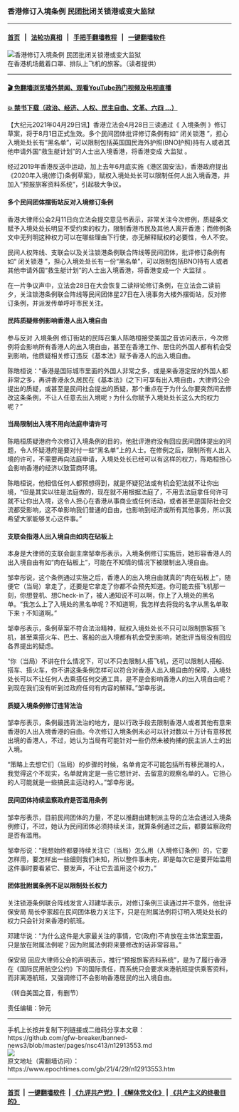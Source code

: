 ### 香港修订入境条例 民团批闭关锁港或变大监狱
------------------------

#### [首页](https://github.com/gfw-breaker/banned-news3/blob/master/README.md) &nbsp;&nbsp;|&nbsp;&nbsp; [法轮功真相](https://github.com/begood0513/basic/blob/master/README.md)  &nbsp;&nbsp;|&nbsp;&nbsp; [手把手翻墙教程](https://github.com/gfw-breaker/guides/wiki)  &nbsp;&nbsp;|&nbsp;&nbsp; [一键翻墙软件](https://github.com/gfw-breaker/nogfw/blob/master/README.md)  



<div><img alt="香港修订入境条例 民团批闭关锁港或变大监狱" class="attachment-djy_600_400 size-djy_600_400 wp-post-image" src="https://i.epochtimes.com/assets/uploads/2020/02/15f233a2c90bc855_ttl7dayjbg_f4fbe8f04f10285d-e1581391096709-390x400.jpg"/>
<div class="caption">
 在香港机场戴着口罩、排队上飞机的旅客。（读者提供）
</div></div><hr/>

#### [ 🎬  免翻墙浏览墙外禁闻、观看YouTube热门视频及电视直播](https://github.com/gfw-breaker/HelloWorld)

#### [ 💥  禁书下载（政治、经济、人权、民主自由、文革、六四 ...）](https://github.com/gfw-breaker/books/blob/master/README.md)

<div><p>
 【大纪元2021年04月29日讯】香港立法会4月28日三读通过《
 <ok href="https://www.epochtimes.com/gb/tag/%E5%85%A5%E5%A2%83%E6%9D%A1%E4%BE%8B.html">
  入境条例
 </ok>
 》修订草案，将于8月1日正式生效。多个民间团体批评修订条例有如“
 <ok href="https://www.epochtimes.com/gb/tag/%E9%97%AD%E5%85%B3%E9%94%81%E6%B8%AF.html">
  闭关锁港
 </ok>
 ”，担心入境处处长有“黑名单”，可以限制包括英国国民海外护照(BNO护照)持有人或者其他申请外国“救生艇计划”的人士出入境香港，将香港变成
 <ok href="https://www.epochtimes.com/gb/tag/%E5%A4%A7%E7%9B%91%E7%8B%B1.html">
  大监狱
 </ok>
 。
</p>
<p>
 经过2019年香港反送中运动，加上去年6月底实施《港区国安法》，香港政府提出《2020年入境(修订)条例草案》，赋权入境处处长可以限制任何人出入境香港，并加入“预报旅客资料系统”，引起极大争议。
</p>
<h4>
 多个民间团体摆街站反对入境修订条例
</h4>
<p>
 香港大律师公会2月11日向立法会提交意见书表示，非常关注今次修例，质疑条文赋予入境处处长明显不受约束的权力，限制香港市民及其他人离开香港；而修例条文中无列明这种权力可以在哪些理由下行使，亦无解释赋权的必要性，令人不安。
</p>
<p>
 民间人权阵线、支联会以及关注锁港条例联合阵线等民间团体，批评修订条例有如“
 <ok href="https://www.epochtimes.com/gb/tag/%E9%97%AD%E5%85%B3%E9%94%81%E6%B8%AF.html">
  闭关锁港
 </ok>
 ”，担心入境处处长有一份“黑名单”，可以限制包括BNO持有人或者其他申请外国“救生艇计划”的人士出入境香港，将香港变成一个
 <ok href="https://www.epochtimes.com/gb/tag/%E5%A4%A7%E7%9B%91%E7%8B%B1.html">
  大监狱
 </ok>
 。
</p>
<p>
 在一片争议声中，立法会28日在大会恢复二读辩论修订条例，在立法会二读前夕，关注锁港条例联合阵线等民间团体星27日在入境事务大楼外摆街站，反对修订条例，并派发传单呼吁市民关注。
</p>
<h4>
 民阵质疑修例影响香港人出入境自由
</h4>
<p>
 参与反对
 <ok href="https://www.epochtimes.com/gb/tag/%E5%85%A5%E5%A2%83%E6%9D%A1%E4%BE%8B.html">
  入境条例
 </ok>
 修订街站的民阵召集人陈皓桓接受美国之音访问表示，今次修例将会影响所有香港人的出入境自由，甚至在香港工作、居住的外国人都有机会受到影响，他质疑相关修订违反《基本法》赋予香港人的出入境自由。
</p>
<p>
 陈皓桓说：“香港是国际城市里面的外国人非常之多，或是来香港定居的外国人都非常之多，再讲香港永久居民在《基本法》(之下)可享有出入境自由，大律师公会提出的质疑，或甚至是民间社会提出的质疑，那个重点在于为什么你要突然间去修改这条条例，不让人任意去出入境呢﹖为什么你赋予入境处处长这么大的权力呢？”
</p>
<h4>
 当局限制出入境不用向法庭申请许可
</h4>
<p>
 陈皓桓质疑港府今次修订入境条例的目的，他批评港府没有回应民间团体提出的问题，令人怀疑港府是要对付一些“黑名单”上的人士。在修例之后，限制所有人出入境的许可，不需要再向法庭申请，入境处处长已经可以有这样的权力，陈皓桓担心会影响香港的经济以致营商环境。
</p>
<p>
 陈皓桓说，他相信任何人都预想得到，就是怀疑犯法或有机会犯法就不让你出境，“但是其实以往是法庭做的，现在就不用根据法庭了，不用去法庭拿任何许可就不让你出入境，这令人担心在香港从事商业或任何活动，或者甚至是国际社会交流都受影响，这不单影响我们普通的自由，也影响到经济或所有其他事务，所以我希望大家能够关心这件事。”
</p>
<h4>
 支联会指港人出入境自由如肉在砧板上
</h4>
<p>
 本身是大律师的支联会副主席邹幸彤表示，入境条例修订实施后，她形容香港人的出入境自由有如“肉在砧板上”，可能在不知情的情况下被限制出入境自由。
</p>
<p>
 邹幸彤说，这个条例通过实施之后，香港人的出入境自由就真的“肉在砧板上”，随便它（当局）拿走了，还要是它拿走了你都不会预先知道。你可能去搭飞机那一刻，你想登机、想Check-in了，被人通知说不可以啊，你上了入境处的黑名单。“我怎么上了入境处的黑名单呢？不知道啊，我怎样去将我的名字从黑名单取下来﹖不知道啊。”
</p>
<p>
 邹幸彤表示，条例草案不符合法治精神，赋权入境处处长不只可以限制旅客搭飞机，甚至乘搭火车、巴士、客船的出入境都有机会受到影响，她批评当局没有回应各界提出的疑虑。
</p>
<p>
 “你（当局）不讲在什么情况下，可以不只去限制人搭飞机，还可以限制人搭船、搭车、搭火车，你不讲这条条例怎样可以符合对香港人出入境自由的保障，入境处处长可以不让任何人去乘搭任何交通工具，是不是会影响香港人的出入境自由呢？到现在我们没有听到过政府任何有内容的解释。”邹幸彤说。
</p>
<h4>
 质疑入境条例修订违背法治
</h4>
<p>
 邹幸彤表示，条例最违背法治的地方，是以行政手段去限制香港人或者其他有意来香港的人出入境香港的自由。今次修订入境条例未必可以针对数以十万计有意移民出境的香港人，不过，她认为当局有可能针对一些仍然未被拘捕的民主派人士的出入境。
</p>
<p>
 “策略上去想它们（当局）的步骤的时候，名单肯定不可能包括所有移民潮的人，我觉得这个不现实，名单就肯定是一些它想针对、去留意的观察名单的人。它担心的人可能就是一些搞民主运动的人。”邹幸彤说。
</p>
<h4>
 民间团体持续监察政府是否滥用条例
</h4>
<p>
 邹幸彤表示，目前民间团体的力量，不足以推翻由建制派主导的立法会通过入境条例修订，不过，她认为民间团体必须持续关注，就算条例通过之后，都要监察政府是否有滥用。
</p>
<p>
 邹幸彤说：“我想始终都要持续关注它（当局）怎么用（入境修订条例）的，它要怎样用，要怎样出一些细则我们未知，所以整件事未完，即是每次它是要开始滥用这件事时要看紧它、要发声，不让它去滥用这个权力。”
</p>
<h4>
 团体批附属条例不足以限制处长权力
</h4>
<p>
 关注锁港条例联合阵线发言人邓建华表示，对修订条例三读通过并不意外，他批评
 <ok href="https://www.epochtimes.com/gb/tag/%E4%BF%9D%E5%AE%89%E5%B1%80.html">
  保安局
 </ok>
 局长李家超在民间团体极力关注下，只是在附属法例将订明入境处处长的权力只会针对来香港的航班。
</p>
<p>
 邓建华说：“为什么这件是大家最关注的事情，它(政府)不肯放在主体法案里面，只是放在附属法例呢？因为附属法例将来要修改的话非常容易。”
</p>
<p>
 <ok href="https://www.epochtimes.com/gb/tag/%E4%BF%9D%E5%AE%89%E5%B1%80.html">
  保安局
 </ok>
 回应大律师公会的声明表示，推行“预报旅客资料系统”，是为了履行香港在《国际民用航空公约》下的国际责任，而系统只会要求来港航班提供乘客资料，而非离港航班，又强调修订不会影响香港居民的出入境自由。
</p>
<p>
 （转自美国之音，有删节）
</p>
<p>
 责任编辑：钟元
</p>
</div>
<hr/>
手机上长按并复制下列链接或二维码分享本文章：<br/>
https://github.com/gfw-breaker/banned-news3/blob/master/pages/nsc413/n12913553.md <br/>
<a href='https://github.com/gfw-breaker/banned-news3/blob/master/pages/nsc413/n12913553.md'><img src='https://github.com/gfw-breaker/banned-news3/blob/master/pages/nsc413/n12913553.md.png'/></a> <br/>
原文地址（需翻墙访问）：https://www.epochtimes.com/gb/21/4/29/n12913553.htm


------------------------
#### [首页](https://github.com/gfw-breaker/banned-news3/blob/master/README.md) &nbsp;|&nbsp; [一键翻墙软件](https://github.com/gfw-breaker/nogfw/blob/master/README.md) &nbsp;| [《九评共产党》](https://github.com/gfw-breaker/9ping.md/blob/master/README.md#九评之一评共产党是什么) | [《解体党文化》](https://github.com/gfw-breaker/jtdwh.md/blob/master/README.md) | [《共产主义的终极目的》](https://github.com/gfw-breaker/gczydzjmd.md/blob/master/README.md)


<img src='http://gfw-breaker.win/banned-news3/pages/nsc413/n12913553.md' width='0px' height='0px'/>